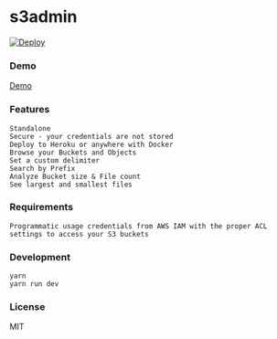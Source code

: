 # s3admin

<a href="https://www.heroku.com/deploy/?template=https://github.com/omaksi/s3admin"><img src="https://www.herokucdn.com/deploy/button.svg" alt="Deploy"></a>

### Demo

<a href="https://s3admin-demo.herokuapp.com/">Demo</a>

### Features

    Standalone
    Secure - your credentials are not stored
    Deploy to Heroku or anywhere with Docker
    Browse your Buckets and Objects
    Set a custom delimiter
    Search by Prefix
    Analyze Bucket size & File count
    See largest and smallest files

### Requirements

    Programmatic usage credentials from AWS IAM with the proper ACL settings to access your S3 buckets

### Development

    yarn
    yarn run dev

### License

MIT
